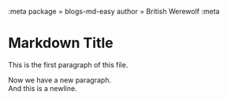 :meta
package = blogs-md-easy
author = British Werewolf
:meta
# Markdown Title
This is the first paragraph of this file.

Now we have a new paragraph.  
And this is a newline.
